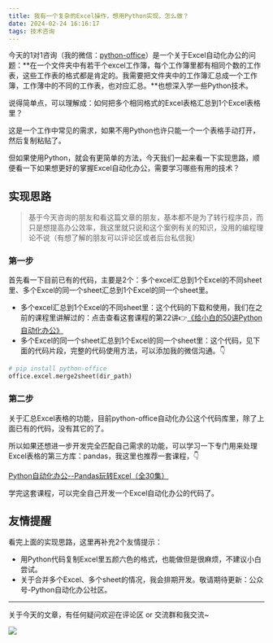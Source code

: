 ```yaml
---
title: 我有一个复杂的Excel操作，想用Python实现，怎么做？
date: 2024-02-24 16:16:17
tags: 技术咨询
---
```



今天的1对1咨询（我的微信：[python-office](http://www.python4office.cn/wechat-qrcode/)）是一个关于Excel自动化办公的问题：**在一个文件夹中有若干个excel工作簿，每个工作簿里都有相同个数的工作表，这些工作表的格式都是肯定的。我需要把文件夹中的工作簿汇总成一个工作簿，工作薄中的不同的工作表，也对应汇总。**也想深入学一些Python技术。

说得简单点，可以理解成：如何把多个相同格式的Excel表格汇总到1个Excel表格里？

这是一个工作中常见的需求，如果不用Python也许只能一个一个表格手动打开，然后复制粘贴了。

但如果使用Python，就会有更简单的方法，今天我们一起来看一下实现思路，顺便看一下如果想更好的掌握Excel自动化办公，需要学习哪些有用的技术？

## 实现思路

> 基于今天咨询的朋友和看这篇文章的朋友，基本都不是为了转行程序员，而只是想提高办公效率，我这里就只说和这个案例有关的知识，没用的编程理论不说（有想了解的朋友可以评论区或者后台私信我）


### 第一步

首先看一下目前已有的代码，主要是2个：多个excel汇总到1个Excel的不同sheet里、多个Excel的同一个sheet汇总到1个Excel的同一个sheet里。


- 多个excel汇总到1个Excel的不同sheet里：这个代码的下载和使用，我们在之前的课程里讲解过的：点击查看这套课程的第22讲👉[《给小白的50讲Python自动化办公》](https://www.python-office.com/course/50-python-office.html)
- 多个Excel的同一个sheet汇总到1个Excel的同一个sheet里：这个代码，见下面的代码片段，完整的代码使用方法，可以添加我的微信沟通。👇

```python
# pip install python-office
office.excel.merge2sheet(dir_path)
```


### 第二步

关于汇总Excel表格的功能，目前python-office自动化办公这个代码库里，除了上面已有的代码，没有其它的了。

所以如果还想进一步开发完全匹配自己需求的功能，可以学习一下专门用来处理Excel表格的第三方库：pandas，我这里也推荐一套课程，👇

[Python自动化办公--Pandas玩转Excel（全30集）](https://www.bilibili.com/video/BV1hk4y1C73S/?spm_id_from=333.999.0.0&vd_source=ca20bb8763fcb18660aa74d7a87234fa)


学完这套课程，可以完全自己开发一个Excel自动化办公的代码了。


## 友情提醒

看完上面的实现思路，这里再补充2个友情提示：

- 用Python代码复制Excel里五颜六色的格式，也能做但是很麻烦，不建议小白尝试。
- 关于合并多个Excel、多个sheet的情况，我会排期开发。敬请期待更新：公众号-Python自动化办公社区。


-----

关于今天的文章，有任何疑问欢迎在评论区 or 交流群和我交流~

![](https://cos.python-office.com/group/0816.jpg)



